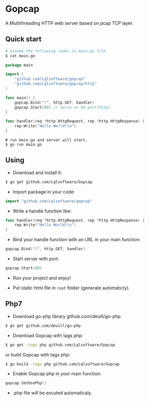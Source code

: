 # Gopcap
A Multithreading HTTP web server based on pcap TCP layer.

## Quick start

```sh
# assume the following codes in main.go file
$ cat main.go
```

```go
package main

import (
    "github.com/Lqlsoftware/gopcap"
    "github.com/Lqlsoftware/gopcap/http"
)

func main() {
    gopcap.Bind("/", http.GET, handler)
    gopcap.Start(80) // serve on 80 port(http)
}

func handler(req *http.HttpRequest, rep *http.HttpResponse) {
    rep.Write("Hello World!\n")
}
```

```
# run main.go and server will start.
$ go run main.go
```
## Using
- Download and install it:
```sh
$ go get github.com/Lqlsoftware/Gopcap
```
- Import package in your code:
``` go
import "github.com/Lqlsoftware/gopcap"
```
- Write a handle function like:
``` go
func handler(req *http.HttpRequest, rep *http.HttpResponse) {
    rep.Write("Hello World!\n")
}
```
- Bind your handle function with an URL in your main function:
``` go
gopcap.Bind("/", http.GET, handler)
```
- Start server with port:
``` go
gopcap.Start(80)
```
- Run your project and enjoy!

- Put static html file in `root` folder (generate automaticly).

## Php7
- Download go-php library github.com/deuill/go-php
```sh
$ go get github.com/deuill/go-php
```
- Download Gopcap with tags php:
```sh
$ go get -tags php github.com/Lqlsoftware/Gopcap
```
or build Gopcap with tags php:
```sh
$ go build -tags php github.com/Lqlsoftware/Gopcap
```
- Enable Gopcap php in your main function:
``` go
gopcap.SetUsePhp()
```
- .php file will be excuted automaticaly.
